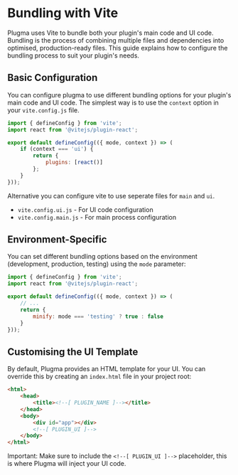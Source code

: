# Bundling with Vite

Plugma uses Vite to bundle both your plugin's main code and UI code. Bundling is the process of combining multiple files and dependencies into optimised, production-ready files. This guide explains how to configure the bundling process to suit your plugin's needs.

## Basic Configuration

You can configure plugma to use different bundling options for your plugin's main code and UI code. The simplest way is to use the `context` option in your `vite.config.js` file.

```js
import { defineConfig } from 'vite';
import react from '@vitejs/plugin-react';

export default defineConfig(({ mode, context }) => (
    if (context === 'ui') {
		return {
			plugins: [react()]
		};
	}
}));
```

Alternative you can configure vite to use seperate files for `main` and `ui`.

- `vite.config.ui.js` - For UI code configuration
- `vite.config.main.js` - For main process configuration

## Environment-Specific

You can set different bundling options based on the environment (development, production, testing) using the `mode` parameter:

```js
import { defineConfig } from 'vite';
import react from '@vitejs/plugin-react';

export default defineConfig(({ mode, context }) => (
    // ...
    return {
        minify: mode === 'testing' ? true : false
    }
}));
```

## Customising the UI Template

By default, Plugma provides an HTML template for your UI. You can override this by creating an `index.html` file in your project root:

```html
<html>
	<head>
		<title><!--[ PLUGIN_NAME ]--></title>
	</head>
	<body>
		<div id="app"></div>
		<!--[ PLUGIN_UI ]-->
	</body>
</html>
```

Important: Make sure to include the `<!--[ PLUGIN_UI ]-->` placeholder, this is where Plugma will inject your UI code.
